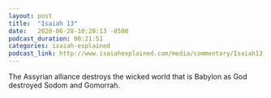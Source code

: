 ```yaml
---
layout: post
title:  "Isaiah 13"
date:   2020-06-28-10:20:13 -0500
podcast_duration: 00:21:51
categories: isaiah-explained
podcast_link: http://www.isaiahexplained.com/media/commentary/Isaiah13.mp3
---
```

The Assyrian alliance destroys the wicked world that is Babylon as God destroyed Sodom and Gomorrah.
